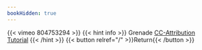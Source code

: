 ```yaml
---
bookHidden: true
---
```


{{< vimeo 804753294 >}}
{{< hint info >}}
Grenade [CC-Attribution](https://skfb.ly/oDYJJ)  
[Tutorial](https://youtu.be/xlVuIh3td9g)
{{< /hint >}}
{{< button relref="/" >}}Return{{< /button >}}
